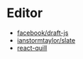 # Editor

- [facebook/draft-js](https://github.com/facebook/draft-js)
- [ianstormtaylor/slate](https://github.com/ianstormtaylor/slate)
- [react-quill](https://github.com/zenoamaro/react-quill)
